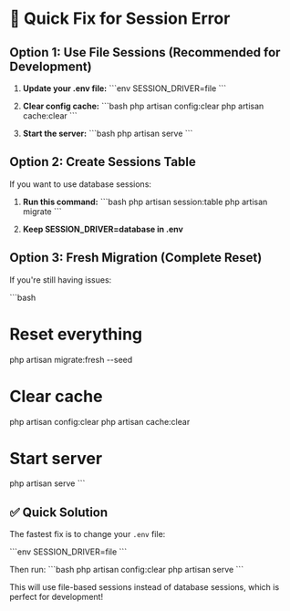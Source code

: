 # 🔧 Quick Fix for Session Error

## Option 1: Use File Sessions (Recommended for Development)

1. **Update your .env file:**
\`\`\`env
SESSION_DRIVER=file
\`\`\`

2. **Clear config cache:**
\`\`\`bash
php artisan config:clear
php artisan cache:clear
\`\`\`

3. **Start the server:**
\`\`\`bash
php artisan serve
\`\`\`

## Option 2: Create Sessions Table

If you want to use database sessions:

1. **Run this command:**
\`\`\`bash
php artisan session:table
php artisan migrate
\`\`\`

2. **Keep SESSION_DRIVER=database in .env**

## Option 3: Fresh Migration (Complete Reset)

If you're still having issues:

\`\`\`bash
# Reset everything
php artisan migrate:fresh --seed

# Clear cache
php artisan config:clear
php artisan cache:clear

# Start server
php artisan serve
\`\`\`

## ✅ Quick Solution

The fastest fix is to change your `.env` file:

\`\`\`env
SESSION_DRIVER=file
\`\`\`

Then run:
\`\`\`bash
php artisan config:clear
php artisan serve
\`\`\`

This will use file-based sessions instead of database sessions, which is perfect for development!
